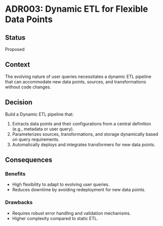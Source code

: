 # ADR003: Dynamic ETL for Flexible Data Points

## Status  
Proposed  

## Context  
The evolving nature of user queries necessitates a dynamic ETL pipeline that can accommodate new data points, sources, and transformations without code changes.  

## Decision  
Build a Dynamic ETL pipeline that:  
1. Extracts data points and their configurations from a central definition (e.g., metadata or user query).  
2. Parameterizes sources, transformations, and storage dynamically based on query requirements.  
3. Automatically deploys and integrates transformers for new data points.  

## Consequences  
### Benefits  
- High flexibility to adapt to evolving user queries.  
- Reduces downtime by avoiding redeployment for new data points.  

### Drawbacks  
- Requires robust error handling and validation mechanisms.  
- Higher complexity compared to static ETL.  

